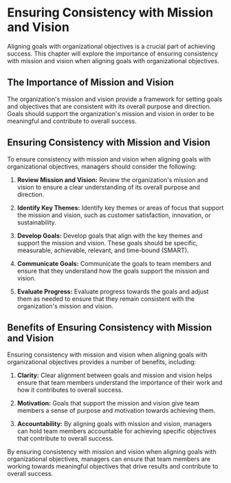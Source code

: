 # Ensuring Consistency with Mission and Vision

Aligning goals with organizational objectives is a crucial part of achieving success. This chapter will explore the importance of ensuring consistency with mission and vision when aligning goals with organizational objectives.

The Importance of Mission and Vision
------------------------------------

The organization's mission and vision provide a framework for setting goals and objectives that are consistent with its overall purpose and direction. Goals should support the organization's mission and vision in order to be meaningful and contribute to overall success.

Ensuring Consistency with Mission and Vision
--------------------------------------------

To ensure consistency with mission and vision when aligning goals with organizational objectives, managers should consider the following:

1. **Review Mission and Vision:** Review the organization's mission and vision to ensure a clear understanding of its overall purpose and direction.

2. **Identify Key Themes:** Identify key themes or areas of focus that support the mission and vision, such as customer satisfaction, innovation, or sustainability.

3. **Develop Goals:** Develop goals that align with the key themes and support the mission and vision. These goals should be specific, measurable, achievable, relevant, and time-bound (SMART).

4. **Communicate Goals:** Communicate the goals to team members and ensure that they understand how the goals support the mission and vision.

5. **Evaluate Progress:** Evaluate progress towards the goals and adjust them as needed to ensure that they remain consistent with the organization's mission and vision.

Benefits of Ensuring Consistency with Mission and Vision
--------------------------------------------------------

Ensuring consistency with mission and vision when aligning goals with organizational objectives provides a number of benefits, including:

1. **Clarity:** Clear alignment between goals and mission and vision helps ensure that team members understand the importance of their work and how it contributes to overall success.

2. **Motivation:** Goals that support the mission and vision give team members a sense of purpose and motivation towards achieving them.

3. **Accountability:** By aligning goals with mission and vision, managers can hold team members accountable for achieving specific objectives that contribute to overall success.

By ensuring consistency with mission and vision when aligning goals with organizational objectives, managers can ensure that team members are working towards meaningful objectives that drive results and contribute to overall success.

